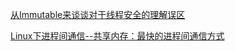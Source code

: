 [从Immutable来谈谈对于线程安全的理解误区](https://www.aliyun.com/jiaocheng/388449.html)

[Linux下进程间通信--共享内存：最快的进程间通信方式](https://www.cnblogs.com/melons/p/5791787.html)